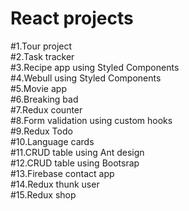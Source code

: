 # React projects 
#1.Tour project \
#2.Task tracker \
#3.Recipe app using Styled Components \
#4.Webull using Styled Components \
#5.Movie app \
#6.Breaking bad \
#7.Redux counter \
#8.Form validation using custom hooks \
#9.Redux Todo \
#10.Language cards \
#11.CRUD table using Ant design \
#12.CRUD table using Bootsrap \
#13.Firebase contact app\
#14.Redux thunk user\
#15.Redux shop
